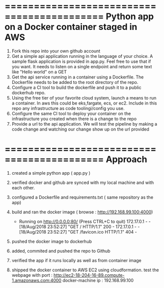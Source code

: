 
===========================================
Python app on a Docker container staged in AWS
===========================================
1. Fork this repo into your own github account
2. Get a simple api application running in the language of your choice. A sample flask application is
   provided in app.py. Feel free to use that if you want. It needs to listen on a single endpoint and return
   some text like "Hello world" on a GET
3. Get the api service running in a container using a Dockerfile.
   The Dockerfile needs to be added to the root directory of the repo.
4. Configure a CI tool to build the dockerfile and push it to a public dockerhub repo.
5. Using the free tier of your favorite cloud system, launch a means to run a container.
   In aws this could be eks,fargate, ecs, or ec2. Include in this repo any infrastructure as code
   toolingi/config you use.
6. Configure the same CI tool to deploy your container on the infrastructure you created when there is a
   change to the repo
7. Provide a url to the api application. We will test the pipeline by making a code change and watching
   our change show up on the url provided

===========================================
Approach
===========================================
1) created a simple python app ( app.py )
2) verified docker and github are synced with my local machine and with each other.
3) configured a Dockerfile and requirements.txt ( same repository as the app)
4) build and ran the docker image ( browse : http://192.168.99.100:4000)

   * Running on http://0.0.0.0:80/ (Press CTRL+C to quit)
   172.17.0.1 - - [18/Aug/2018 23:52:27] "GET / HTTP/1.1" 200 -
   172.17.0.1 - - [18/Aug/2018 23:52:27] "GET /favicon.ico HTTP/1.1" 404 -

5) pushed the docker image to dockerhub
6) added, commited and pushed the repo to Github
7) verified the app if it runs locally as well as from container image
8) shipped the docker container to AWS EC2 using cloudformation.
test the webpage with port : http://ec2-18-204-16-89.compute-1.amazonaws.com:4000
docker-machine ip : 192.168.99.100
